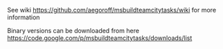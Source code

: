 See wiki https://github.com/aegoroff/msbuildteamcitytasks/wiki for more information

Binary versions can be downloaded from here https://code.google.com/p/msbuildteamcitytasks/downloads/list